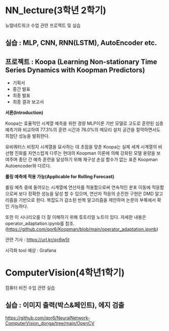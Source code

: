 # NN_lecture(3학년 2학기)
뉴럴네트워크 수업 관련 프로젝트 및 실습

## 실습 : MLP, CNN, RNN(LSTM), AutoEncoder etc.

## 프로젝트 : Koopa (Learning Non-stationary Time Series Dynamics with Koopman Predictors)
- 기획서
- 중간 발표
- 최종 발표
- 최종 결과 보고서

**서론(Introduction)**

Koopa는 효율적인 시계열 예측을 위한 경량 MLP이론 기반 모델로 고도로 훈련된 심층 예측기와 비교하여 77.3%의 훈련 시간과 76.0%의 메모리 설치 공간을 절약하면서도 최첨단 성능을 발휘한다.

유비쿼터스 비정지 시계열을 묘사하는 데 초점을 맞춘 Koopa는 실제 세계 시계열의 비선형 진화를 자연스럽게 다루는 현대의 Koopman 이론에 의해 강화된 모델 용량을 보여주며 종단 간 예측 훈련을 달성하기 위해 재구성 손실 함수가 없는 표준 Koopman Autoencoder와 다르다.

**롤링 예측에 적용 가능(Applicable for Rolling Forecast)**

롤링 예측 중에 들어오는 시계열에 연산자를 적용함으로써 연속적인 분포 이동에 적응함으로써 보다 정확한 성능을 달성 할 수 있으며, 연산자 적응의 순진한 구현은 DMD 알고리즘을 기반으로 한다. 복잡도가 감소된 반복 알고리즘을 제안하며 논문의 부록에서 확인 가능하다.

또한 이 시나리오를 더 잘 이해하기 위해 튜토리얼 노트이 있다. 자세한 내용은 operator_adaptation.ipynb를 참조.(https://github.com/qor6/Koopman/blob/main/operator_adaptation.ipynb)


관련 기사 : https://url.kr/qc6w5t

시각화 tool 예상 : Grafana

# ComputerVision(4학년1학기)
컴퓨터 비전 수업 관련 실습

## 실습 : 이미지 출력(박스&페인트), 에지 검출
https://github.com/qor6/NeuralNetwork-ComputerVision_donga/tree/main/OpenCV
